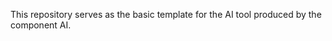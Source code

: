 This repository serves as the basic template for the AI tool produced by the component AI.

<!---
yli-cai/yli-cai is a ✨ special ✨ repository because its `README.md` (this file) appears on your GitHub profile.
You can click the Preview link to take a look at your changes.
--->
